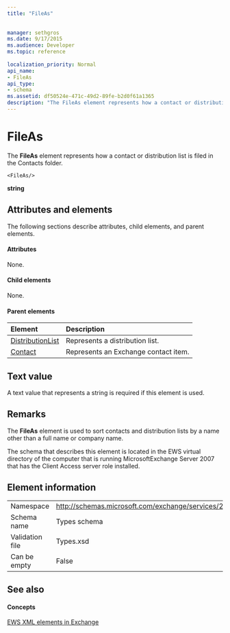 ```yaml
---
title: "FileAs"
 
 
manager: sethgros
ms.date: 9/17/2015
ms.audience: Developer
ms.topic: reference
 
localization_priority: Normal
api_name:
- FileAs
api_type:
- schema
ms.assetid: df50524e-471c-49d2-89fe-b2d0f61a1365
description: "The FileAs element represents how a contact or distribution list is filed in the Contacts folder."
---
```


# FileAs

The **FileAs** element represents how a contact or distribution list is filed in the Contacts folder. 
  
```
<FileAs/>
```

 **string**
## Attributes and elements

The following sections describe attributes, child elements, and parent elements.
  
#### Attributes

None.
  
#### Child elements

None.
  
#### Parent elements

|**Element**|**Description**|
|:-----|:-----|
|[DistributionList](distributionlist.md) <br/> |Represents a distribution list.  <br/> |
|[Contact](contact.md) <br/> |Represents an Exchange contact item.  <br/> |
   
## Text value

A text value that represents a string is required if this element is used.
  
## Remarks

The **FileAs** element is used to sort contacts and distribution lists by a name other than a full name or company name. 
  
The schema that describes this element is located in the EWS virtual directory of the computer that is running MicrosoftExchange Server 2007 that has the Client Access server role installed.
  
## Element information

|||
|:-----|:-----|
|Namespace  <br/> |http://schemas.microsoft.com/exchange/services/2006/types  <br/> |
|Schema name  <br/> |Types schema  <br/> |
|Validation file  <br/> |Types.xsd  <br/> |
|Can be empty  <br/> |False  <br/> |
   
## See also

#### Concepts

[EWS XML elements in Exchange](ews-xml-elements-in-exchange.md)

